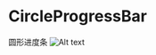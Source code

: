 # CircleProgressBar
圆形进度条
![Alt text](https://github.com/Amoryan/CircleProgressBar/tree/master/screenShort)
